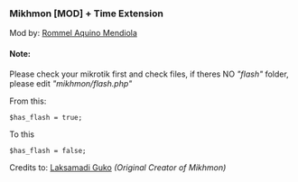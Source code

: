 ### Mikhmon [MOD] + Time Extension
Mod by: [Rommel Aquino Mendiola](https://rmendiola.vercel.app)

#### Note: 
Please check your mikrotik first and check files, if theres NO _"flash"_ folder, please edit _"mikhmon/flash.php"_

From this:
```
$has_flash = true;
```

To this
```
$has_flash = false;
```

Credits to: [Laksamadi Guko](https://laksa19.github.io/)  _(Original Creator of Mikhmon)_

